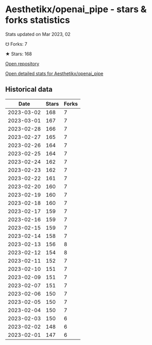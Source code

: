 # Aesthetikx/openai_pipe - stars & forks statistics

Stats updated on Mar 2023, 02

☋ Forks: 7

★ Stars: 168

[Open repository](https://github.com/Aesthetikx/openai_pipe)

[Open detailed stats for Aesthetikx/openai_pipe](https://reviewgithub.com/rep/Aesthetikx/openai_pipe)

## Historical data
| Date | Stars | Forks |
|------|-------|-------|
| 2023-03-02 | 168 | 7 | 
| 2023-03-01 | 167 | 7 | 
| 2023-02-28 | 166 | 7 | 
| 2023-02-27 | 165 | 7 | 
| 2023-02-26 | 164 | 7 | 
| 2023-02-25 | 164 | 7 | 
| 2023-02-24 | 162 | 7 | 
| 2023-02-23 | 162 | 7 | 
| 2023-02-22 | 161 | 7 | 
| 2023-02-20 | 160 | 7 | 
| 2023-02-19 | 160 | 7 | 
| 2023-02-18 | 160 | 7 | 
| 2023-02-17 | 159 | 7 | 
| 2023-02-16 | 159 | 7 | 
| 2023-02-15 | 159 | 7 | 
| 2023-02-14 | 158 | 7 | 
| 2023-02-13 | 156 | 8 | 
| 2023-02-12 | 154 | 8 | 
| 2023-02-11 | 152 | 7 | 
| 2023-02-10 | 151 | 7 | 
| 2023-02-09 | 151 | 7 | 
| 2023-02-07 | 151 | 7 | 
| 2023-02-06 | 150 | 7 | 
| 2023-02-05 | 150 | 7 | 
| 2023-02-04 | 150 | 7 | 
| 2023-02-03 | 150 | 6 | 
| 2023-02-02 | 148 | 6 | 
| 2023-02-01 | 147 | 6 | 

